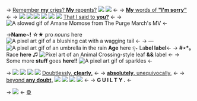 -> [Remember **my** cries? **My** repents?](https://www.youtube.com/watch?v=q8LXRPnaqrs) ![](https://i.postimg.cc/prGzr7PX/space.png) ![](https://i.postimg.cc/prGzr7PX/space.png) <-
-> [**My** words of **"I'm sorry"**](https://www.youtube.com/watch?v=q8LXRPnaqrs) <-
-> ![](https://i.postimg.cc/prGzr7PX/space.png) ![](https://i.postimg.cc/prGzr7PX/space.png) ![](https://i.postimg.cc/prGzr7PX/space.png) ![](https://i.postimg.cc/prGzr7PX/space.png) ![](https://i.postimg.cc/prGzr7PX/space.png) ![](https://i.postimg.cc/prGzr7PX/space.png) [That I said to **you?**](https://www.youtube.com/watch?v=q8LXRPnaqrs) <-
-> ![A slowed gif of Amane Momose from The Purge March's MV](https://i.postimg.cc/1XQjMZbz/ezgif-2-a55093ae04.gif) <-

->**Name~!** ☆★ pro *nouns* here ![A pixel art gif of a blushing cat with a wagging tail](https://i.postimg.cc/YqkscM0N/gt57BE7.gif) <-
-> ― ![A pixel art gif of an umbrella in the rain](https://i.postimg.cc/3JBbYV0s/UKmNK8e.gif) **Age** here ୭̥⋆ La**bel label**<-
-> **#⋆*｡** Race **here** ♫ ![Pixel art of an Animal Crossing-style leaf](https://i.postimg.cc/jSS35czL/s3N3imw.gif) **&&** label <-
-> Some more **stuff** goes **here!!** ![A pixel art gif of sparkles](https://i.postimg.cc/QMB6gMYD/4DCKhtb.gif) <-

-> ![](https://i.postimg.cc/prGzr7PX/space.png) ![](https://i.postimg.cc/prGzr7PX/space.png) ![](https://i.postimg.cc/prGzr7PX/space.png) ![](https://i.postimg.cc/prGzr7PX/space.png) [Doubtlessly, **clearly,**](/) <-
-> [**absolutely,** unequivocally,](/) <-
-> [beyond **any doubt,**](/) ![](https://i.postimg.cc/prGzr7PX/space.png) ![](https://i.postimg.cc/prGzr7PX/space.png) ![](https://i.postimg.cc/prGzr7PX/space.png) ![](https://i.postimg.cc/prGzr7PX/space.png) <-
-> **G U I L T Y .** <-

-> ![](https://i.postimg.cc/prGzr7PX/space.png) <-
[©](/frapuccino)